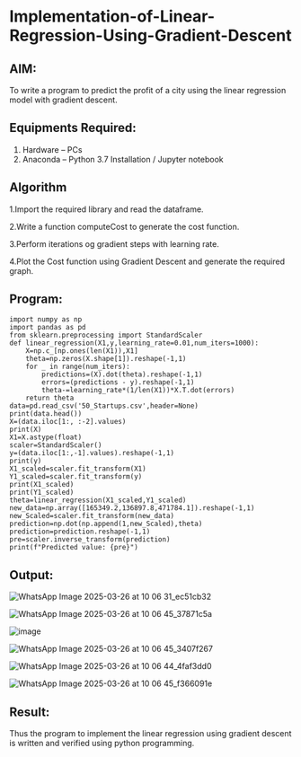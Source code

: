 # Implementation-of-Linear-Regression-Using-Gradient-Descent

## AIM:
To write a program to predict the profit of a city using the linear regression model with gradient descent.

## Equipments Required:
1. Hardware – PCs
2. Anaconda – Python 3.7 Installation / Jupyter notebook

## Algorithm
1.Import the required library and read the dataframe.

2.Write a function computeCost to generate the cost function.

3.Perform iterations og gradient steps with learning rate.

4.Plot the Cost function using Gradient Descent and generate the required graph.

## Program:
```
import numpy as np
import pandas as pd
from sklearn.preprocessing import StandardScaler
def linear_regression(X1,y,learning_rate=0.01,num_iters=1000):
    X=np.c_[np.ones(len(X1)),X1]
    theta=np.zeros(X.shape[1]).reshape(-1,1)
    for _ in range(num_iters):
        predictions=(X).dot(theta).reshape(-1,1)
        errors=(predictions - y).reshape(-1,1)
        theta-=learning_rate*(1/len(X1))*X.T.dot(errors)
    return theta
data=pd.read_csv('50_Startups.csv',header=None)
print(data.head())
X=(data.iloc[1:, :-2].values)
print(X)
X1=X.astype(float)
scaler=StandardScaler()
y=(data.iloc[1:,-1].values).reshape(-1,1)
print(y)
X1_scaled=scaler.fit_transform(X1)
Y1_scaled=scaler.fit_transform(y)
print(X1_scaled)
print(Y1_scaled)
theta=linear_regression(X1_scaled,Y1_scaled)
new_data=np.array([165349.2,136897.8,471784.1]).reshape(-1,1)
new_Scaled=scaler.fit_transform(new_data)
prediction=np.dot(np.append(1,new_Scaled),theta)
prediction=prediction.reshape(-1,1)
pre=scaler.inverse_transform(prediction)
print(f"Predicted value: {pre}")
```

## Output:
![WhatsApp Image 2025-03-26 at 10 06 31_ec51cb32](https://github.com/user-attachments/assets/46475239-a177-4ba1-881b-a1cda593b5c2)

![WhatsApp Image 2025-03-26 at 10 06 45_37871c5a](https://github.com/user-attachments/assets/d4e417dd-9bf9-4d17-bd0c-df74fd1608ae)

![image](https://github.com/user-attachments/assets/81e15583-6b4d-435a-8b08-65a797e0b89a)

![WhatsApp Image 2025-03-26 at 10 06 45_3407f267](https://github.com/user-attachments/assets/5336af95-d163-4a87-b16d-fad2088f9379)

![WhatsApp Image 2025-03-26 at 10 06 44_4faf3dd0](https://github.com/user-attachments/assets/fe395872-6f8d-4915-928a-8d181b0110db)

![WhatsApp Image 2025-03-26 at 10 06 45_f366091e](https://github.com/user-attachments/assets/bffc28d3-0e89-4740-be2c-24977fcd2ad8)

## Result:
Thus the program to implement the linear regression using gradient descent is written and verified using python programming.
